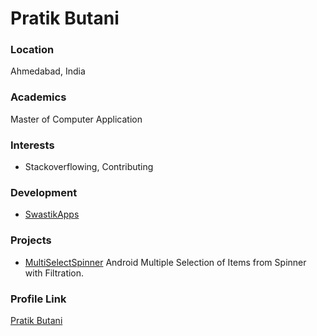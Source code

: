 # Pratik Butani

### Location

Ahmedabad, India

### Academics

Master of Computer Application

### Interests

- Stackoverflowing, Contributing

### Development

- [SwastikApps](https://play.google.com/store/apps/developer?id=SwasTik+Apps)

### Projects

- [MultiSelectSpinner](https://github.com/pratikbutani/MultiSelectSpinner) Android Multiple Selection of Items from Spinner with Filtration.

### Profile Link

[Pratik Butani](https://github.com/pratikbutani)
